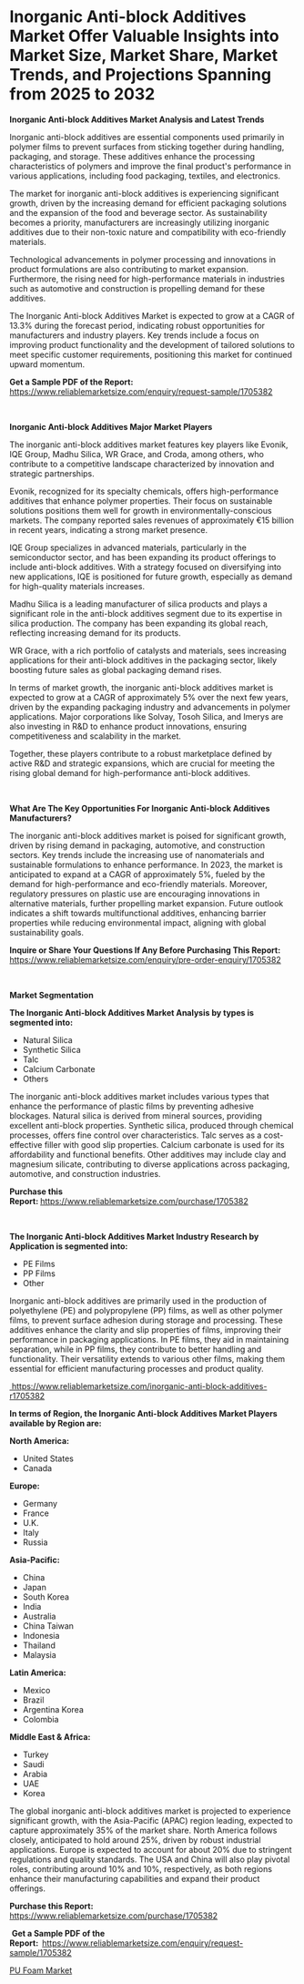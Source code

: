 <p><h1>Inorganic Anti-block Additives Market Offer Valuable Insights into Market Size, Market Share, Market Trends, and Projections Spanning from 2025 to 2032</h1></p><p><strong>Inorganic Anti-block Additives Market Analysis and Latest Trends</strong></p>
<p><p>Inorganic anti-block additives are essential components used primarily in polymer films to prevent surfaces from sticking together during handling, packaging, and storage. These additives enhance the processing characteristics of polymers and improve the final product's performance in various applications, including food packaging, textiles, and electronics.</p><p>The market for inorganic anti-block additives is experiencing significant growth, driven by the increasing demand for efficient packaging solutions and the expansion of the food and beverage sector. As sustainability becomes a priority, manufacturers are increasingly utilizing inorganic additives due to their non-toxic nature and compatibility with eco-friendly materials. </p><p>Technological advancements in polymer processing and innovations in product formulations are also contributing to market expansion. Furthermore, the rising need for high-performance materials in industries such as automotive and construction is propelling demand for these additives. </p><p>The Inorganic Anti-block Additives Market is expected to grow at a CAGR of 13.3% during the forecast period, indicating robust opportunities for manufacturers and industry players. Key trends include a focus on improving product functionality and the development of tailored solutions to meet specific customer requirements, positioning this market for continued upward momentum.</p></p>
<p><strong>Get a Sample PDF of the Report:&nbsp;</strong> <a href="https://www.reliablemarketsize.com/enquiry/request-sample/1705382?utm_campaign=2731&utm_medium=2&utm_source=Github&utm_content=ia&utm_term=27032025&utm_id=inorganic-anti-block-additives">https://www.reliablemarketsize.com/enquiry/request-sample/1705382</a></p>
<p>&nbsp;</p>
<p><strong>Inorganic Anti-block Additives Major Market Players</strong></p>
<p><p>The inorganic anti-block additives market features key players like Evonik, IQE Group, Madhu Silica, WR Grace, and Croda, among others, who contribute to a competitive landscape characterized by innovation and strategic partnerships. </p><p>Evonik, recognized for its specialty chemicals, offers high-performance additives that enhance polymer properties. Their focus on sustainable solutions positions them well for growth in environmentally-conscious markets. The company reported sales revenues of approximately €15 billion in recent years, indicating a strong market presence.</p><p>IQE Group specializes in advanced materials, particularly in the semiconductor sector, and has been expanding its product offerings to include anti-block additives. With a strategy focused on diversifying into new applications, IQE is positioned for future growth, especially as demand for high-quality materials increases.</p><p>Madhu Silica is a leading manufacturer of silica products and plays a significant role in the anti-block additives segment due to its expertise in silica production. The company has been expanding its global reach, reflecting increasing demand for its products. </p><p>WR Grace, with a rich portfolio of catalysts and materials, sees increasing applications for their anti-block additives in the packaging sector, likely boosting future sales as global packaging demand rises. </p><p>In terms of market growth, the inorganic anti-block additives market is expected to grow at a CAGR of approximately 5% over the next few years, driven by the expanding packaging industry and advancements in polymer applications. Major corporations like Solvay, Tosoh Silica, and Imerys are also investing in R&D to enhance product innovations, ensuring competitiveness and scalability in the market.</p><p>Together, these players contribute to a robust marketplace defined by active R&D and strategic expansions, which are crucial for meeting the rising global demand for high-performance anti-block additives.</p></p>
<p>&nbsp;</p>
<p><strong>What Are The Key Opportunities For Inorganic Anti-block Additives Manufacturers?</strong></p>
<p><p>The inorganic anti-block additives market is poised for significant growth, driven by rising demand in packaging, automotive, and construction sectors. Key trends include the increasing use of nanomaterials and sustainable formulations to enhance performance. In 2023, the market is anticipated to expand at a CAGR of approximately 5%, fueled by the demand for high-performance and eco-friendly materials. Moreover, regulatory pressures on plastic use are encouraging innovations in alternative materials, further propelling market expansion. Future outlook indicates a shift towards multifunctional additives, enhancing barrier properties while reducing environmental impact, aligning with global sustainability goals.</p></p>
<p><strong>Inquire or Share Your Questions If Any Before Purchasing This Report:</strong> <a href="https://www.reliablemarketsize.com/enquiry/pre-order-enquiry/1705382?utm_campaign=2731&utm_medium=2&utm_source=Github&utm_content=ia&utm_term=27032025&utm_id=inorganic-anti-block-additives">https://www.reliablemarketsize.com/enquiry/pre-order-enquiry/1705382</a></p>
<p>&nbsp;</p>
<p><strong>Market Segmentation</strong></p>
<p><strong>The Inorganic Anti-block Additives Market Analysis by types is segmented into:</strong></p>
<p><ul><li>Natural Silica</li><li>Synthetic Silica</li><li>Talc</li><li>Calcium Carbonate</li><li>Others</li></ul></p>
<p><p>The inorganic anti-block additives market includes various types that enhance the performance of plastic films by preventing adhesive blockages. Natural silica is derived from mineral sources, providing excellent anti-block properties. Synthetic silica, produced through chemical processes, offers fine control over characteristics. Talc serves as a cost-effective filler with good slip properties. Calcium carbonate is used for its affordability and functional benefits. Other additives may include clay and magnesium silicate, contributing to diverse applications across packaging, automotive, and construction industries.</p></p>
<p><strong>Purchase this Report:&nbsp;</strong><a href="https://www.reliablemarketsize.com/purchase/1705382?utm_campaign=2731&utm_medium=2&utm_source=Github&utm_content=ia&utm_term=27032025&utm_id=inorganic-anti-block-additives">https://www.reliablemarketsize.com/purchase/1705382</a></p>
<p>&nbsp;</p>
<p><strong>The Inorganic Anti-block Additives Market Industry Research by Application is segmented into:</strong></p>
<p><ul><li>PE Films</li><li>PP Films</li><li>Other</li></ul></p>
<p><p>Inorganic anti-block additives are primarily used in the production of polyethylene (PE) and polypropylene (PP) films, as well as other polymer films, to prevent surface adhesion during storage and processing. These additives enhance the clarity and slip properties of films, improving their performance in packaging applications. In PE films, they aid in maintaining separation, while in PP films, they contribute to better handling and functionality. Their versatility extends to various other films, making them essential for efficient manufacturing processes and product quality.</p></p>
<p><a href="https://www.reliablemarketsize.com/inorganic-anti-block-additives-r1705382?utm_campaign=2731&utm_medium=2&utm_source=Github&utm_content=ia&utm_term=27032025&utm_id=inorganic-anti-block-additives">&nbsp;https://www.reliablemarketsize.com/inorganic-anti-block-additives-r1705382</a></p>
<p><strong>In terms of Region, the Inorganic Anti-block Additives Market Players available by Region are:</strong></p>
<p>
    <p> <strong> North America: </strong>
        <ul>
            <li>United States</li>
            <li>Canada</li>
        </ul>
        </p> 
    <p> <strong> Europe: </strong>
        <ul>
            <li>Germany</li>
            <li>France</li>
            <li>U.K.</li>
            <li>Italy</li>
            <li>Russia</li>
        </ul>
        </p> 
    <p> <strong> Asia-Pacific: </strong>
        <ul>
            <li>China</li>
            <li>Japan</li>
            <li>South Korea</li>
            <li>India</li>
            <li>Australia</li>
            <li>China Taiwan</li>
            <li>Indonesia</li>
            <li>Thailand</li>
            <li>Malaysia</li>
        </ul>
        </p> 
    <p> <strong> Latin America: </strong>
        <ul>
            <li>Mexico</li>
            <li>Brazil</li>
            <li>Argentina Korea</li>
            <li>Colombia</li>
        </ul>
        </p> 
    <p> <strong> Middle East & Africa: </strong>
        <ul>
            <li>Turkey</li>
            <li>Saudi</li>
            <li>Arabia</li>
            <li>UAE</li>
            <li>Korea</li>
        </ul>
    </p>
    </p>
<p><p>The global inorganic anti-block additives market is projected to experience significant growth, with the Asia-Pacific (APAC) region leading, expected to capture approximately 35% of the market share. North America follows closely, anticipated to hold around 25%, driven by robust industrial applications. Europe is expected to account for about 20% due to stringent regulations and quality standards. The USA and China will also play pivotal roles, contributing around 10% and 10%, respectively, as both regions enhance their manufacturing capabilities and expand their product offerings.</p></p>
<p><strong>Purchase this Report: </strong><a href="https://www.reliablemarketsize.com/purchase/1705382?utm_campaign=2731&utm_medium=2&utm_source=Github&utm_content=ia&utm_term=27032025&utm_id=inorganic-anti-block-additives">https://www.reliablemarketsize.com/purchase/1705382</a></p>
<p>&nbsp;<strong>Get a Sample PDF of the Report:&nbsp;&nbsp;</strong><a href="https://www.reliablemarketsize.com/enquiry/request-sample/1705382?utm_campaign=2731&utm_medium=2&utm_source=Github&utm_content=ia&utm_term=27032025&utm_id=inorganic-anti-block-additives">https://www.reliablemarketsize.com/enquiry/request-sample/1705382</a></p>
<p><strong></strong></p>
<p><p><a href="https://github.com/nellygussisy/Market-Research-Report-List-1/blob/main/pu-foam-market.md?utm_campaign=2731&utm_medium=2&utm_source=Github&utm_content=ia&utm_term=27032025&utm_id=inorganic-anti-block-additives">PU Foam Market</a></p></p>